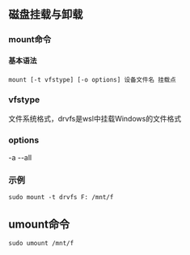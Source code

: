 ## 磁盘挂载与卸载

### mount命令

#### 基本语法

`mount [-t vfstype] [-o options] 设备文件名 挂载点`

### vfstype

文件系统格式，drvfs是wsl中挂载Windows的文件格式

### options

-a --all 

### 示例

`sudo mount -t drvfs F: /mnt/f`

## umount命令

`sudo umount /mnt/f`